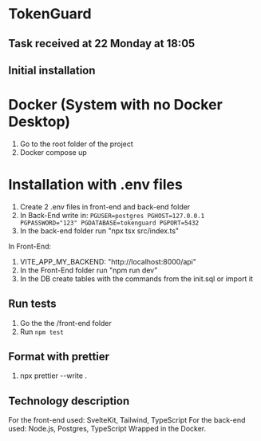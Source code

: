 # TokenGuard

## Task received at 22 Monday at 18:05

## Initial installation

# Docker (System with no Docker Desktop)
1) Go to the root folder of the project
2) Docker compose up

# Installation with .env files
1) Create 2 .env files in front-end and back-end folder
2) In Back-End write in:
`PGUSER=postgres
PGHOST=127.0.0.1
PGPASSWORD="123"
PGDATABASE=tokenguard
PGPORT=5432`
3) In the back-end folder run "npx tsx src/index.ts"

In Front-End:
1) VITE_APP_MY_BACKEND: "http://localhost:8000/api"
2) In the Front-End folder run "npm run dev"
3) In the DB create tables with the commands from the init.sql or import it

## Run tests
1) Go the the /front-end folder
2) Run `npm test`

## Format with prettier
1) npx prettier --write .

## Technology description
For the front-end used: SvelteKit, Tailwind, TypeScript
For the back-end used: Node.js, Postgres, TypeScript
Wrapped in the Docker.
